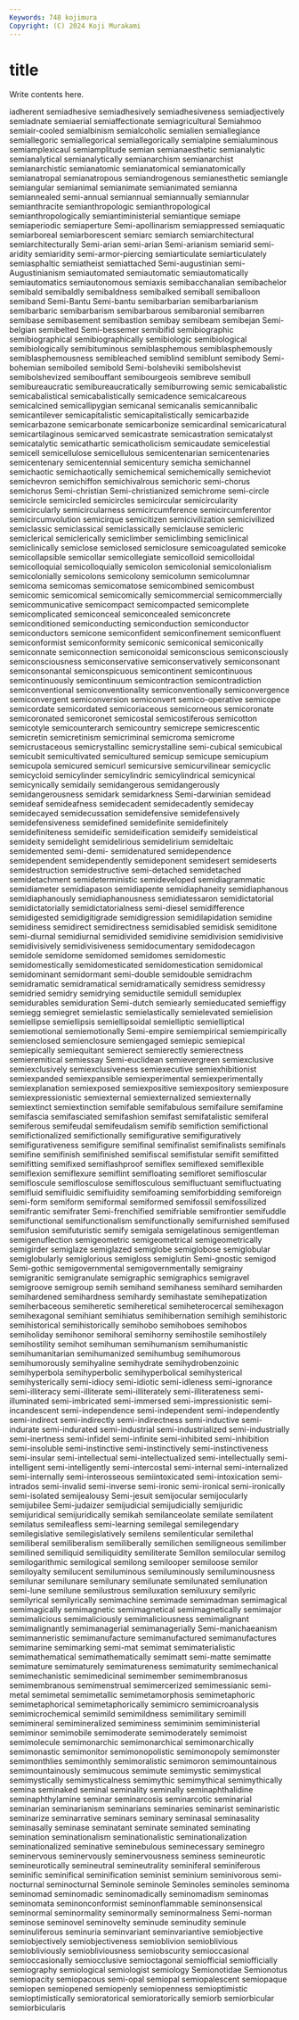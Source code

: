 ```yaml
---
Keywords: 748 kojimura
Copyright: (C) 2024 Koji Murakami
---
```


# title

Write contents here.



iadherent semiadhesive
semiadhesively semiadhesiveness semiadjectively semiadnate semiaerial semiaffectionate semiagricultural Semiahmoo semiair-cooled semialbinism
semialcoholic semialien semiallegiance semiallegoric semiallegorical semiallegorically semialpine semialuminous semiamplexicaul semiamplitude
semian semianaesthetic semianalytic semianalytical semianalytically semianarchism semianarchist semianarchistic semianatomic semianatomical
semianatomically semianatropal semianatropous semiandrogenous semianesthetic semiangle semiangular semianimal semianimate semianimated
semianna semiannealed semi-annual semiannual semiannually semiannular semianthracite semianthropologic semianthropological semianthropologically
semiantiministerial semiantique semiape semiaperiodic semiaperture Semi-apollinarism semiappressed semiaquatic semiarboreal semiarborescent
semiarc semiarch semiarchitectural semiarchitecturally Semi-arian semi-arian Semi-arianism semiarid semi-aridity semiaridity
semi-armor-piercing semiarticulate semiarticulately semiasphaltic semiatheist semiattached Semi-augustinian semi-Augustinianism semiautomated semiautomatic
semiautomatically semiautomatics semiautonomous semiaxis semibacchanalian semibachelor semibald semibaldly semibaldness semibalked
semiball semiballoon semiband Semi-Bantu Semi-bantu semibarbarian semibarbarianism semibarbaric semibarbarism semibarbarous
semibaronial semibarren semibase semibasement semibastion semibay semibeam semibejan Semi-belgian semibelted
Semi-bessemer semibifid semibiographic semibiographical semibiographically semibiologic semibiological semibiologically semibituminous semiblasphemous
semiblasphemously semiblasphemousness semibleached semiblind semiblunt semibody Semi-bohemian semiboiled semibold Semi-bolsheviki
semibolshevist semibolshevized semibouffant semibourgeois semibreve semibull semibureaucratic semibureaucratically semiburrowing semic
semicabalistic semicabalistical semicabalistically semicadence semicalcareous semicalcined semicallipygian semicanal semicanalis semicannibalic
semicantilever semicapitalistic semicapitalistically semicarbazide semicarbazone semicarbonate semicarbonize semicardinal semicaricatural semicartilaginous
semicarved semicastrate semicastration semicatalyst semicatalytic semicathartic semicatholicism semicaudate semicelestial semicell
semicellulose semicellulous semicentenarian semicentenaries semicentenary semicentennial semicentury semicha semichannel semichaotic
semichaotically semichemical semichemically semicheviot semichevron semichiffon semichivalrous semichoric semi-chorus semichorus
Semi-christian Semi-christianized semichrome semi-circle semicircle semicircled semicircles semicircular semicircularity semicircularly
semicircularness semicircumference semicircumferentor semicircumvolution semicirque semicitizen semicivilization semicivilized semiclassic semiclassical
semiclassically semiclause semicleric semiclerical semiclerically semiclimber semiclimbing semiclinical semiclinically semiclose
semiclosed semiclosure semicoagulated semicoke semicollapsible semicollar semicollegiate semicolloid semicolloidal semicolloquial
semicolloquially semicolon semicolonial semicolonialism semicolonially semicolons semicolony semicolumn semicolumnar semicoma
semicomas semicomatose semicombined semicombust semicomic semicomical semicomically semicommercial semicommercially semicommunicative
semicompact semicompacted semicomplete semicomplicated semiconceal semiconcealed semiconcrete semiconditioned semiconducting semiconduction
semiconductor semiconductors semicone semiconfident semiconfinement semiconfluent semiconformist semiconformity semiconic semiconical
semiconically semiconnate semiconnection semiconoidal semiconscious semiconsciously semiconsciousness semiconservative semiconservatively semiconsonant
semiconsonantal semiconspicuous semicontinent semicontinuous semicontinuously semicontinuum semicontraction semicontradiction semiconventional semiconventionality
semiconventionally semiconvergence semiconvergent semiconversion semiconvert semico-operative semicope semicordate semicordated semicoriaceous
semicorneous semicoronate semicoronated semicoronet semicostal semicostiferous semicotton semicotyle semicounterarch semicountry
semicrepe semicrescentic semicretin semicretinism semicriminal semicroma semicrome semicrustaceous semicrystallinc semicrystalline
semi-cubical semicubical semicubit semicultivated semicultured semicup semicupe semicupium semicupola semicured
semicurl semicursive semicurvilinear semicyclic semicycloid semicylinder semicylindric semicylindrical semicynical semicynically
semidaily semidangerous semidangerously semidangerousness semidark semidarkness Semi-darwinian semidead semideaf semideafness
semidecadent semidecadently semidecay semidecayed semidecussation semidefensive semidefensively semidefensiveness semidefined semidefinite
semidefinitely semidefiniteness semideific semideification semideify semideistical semideity semidelight semidelirious semidelirium
semideltaic semidemented semi-demi- semidenatured semidependence semidependent semidependently semideponent semidesert semideserts
semidestruction semidestructive semi-detached semidetached semidetachment semideterministic semideveloped semidiagrammatic semidiameter semidiapason
semidiapente semidiaphaneity semidiaphanous semidiaphanously semidiaphanousness semidiatessaron semidictatorial semidictatorially semidictatorialness semi-diesel
semidifference semidigested semidigitigrade semidigression semidilapidation semidine semidiness semidirect semidirectness semidisabled
semidisk semiditone semi-diurnal semidiurnal semidivided semidivine semidivision semidivisive semidivisively semidivisiveness
semidocumentary semidodecagon semidole semidome semidomed semidomes semidomestic semidomestically semidomesticated semidomestication
semidomical semidominant semidormant semi-double semidouble semidrachm semidramatic semidramatical semidramatically semidress
semidressy semidried semidry semidrying semiductile semidull semiduplex semidurables semiduration Semi-dutch
semiearly semieducated semieffigy semiegg semiegret semielastic semielastically semielevated semielision semiellipse
semiellipsis semiellipsoidal semielliptic semielliptical semiemotional semiemotionally Semi-empire semiempirical semiempirically semienclosed
semienclosure semiengaged semiepic semiepical semiepically semiequitant semierect semierectly semierectness semieremitical
semiessay Semi-euclidean semievergreen semiexclusive semiexclusively semiexclusiveness semiexecutive semiexhibitionist semiexpanded semiexpansible
semiexperimental semiexperimentally semiexplanation semiexposed semiexpositive semiexpository semiexposure semiexpressionistic semiexternal semiexternalized
semiexternally semiextinct semiextinction semifable semifabulous semifailure semifamine semifascia semifasciated semifashion
semifast semifatalistic semiferal semiferous semifeudal semifeudalism semifib semifiction semifictional semifictionalized
semifictionally semifigurative semifiguratively semifigurativeness semifigure semifinal semifinalist semifinalists semifinals semifine
semifinish semifinished semifiscal semifistular semifit semifitted semifitting semifixed semiflashproof semiflex
semiflexed semiflexible semiflexion semiflexure semiflint semifloating semifloret semifloscular semifloscule semiflosculose
semiflosculous semifluctuant semifluctuating semifluid semifluidic semifluidity semifoaming semiforbidding semiforeign semi-form
semiform semiformal semiformed semifossil semifossilized semifrantic semifrater Semi-frenchified semifriable semifrontier
semifuddle semifunctional semifunctionalism semifunctionally semifurnished semifused semifusion semifuturistic semify semigala
semigelatinous semigentleman semigenuflection semigeometric semigeometrical semigeometrically semigirder semiglaze semiglazed semiglobe
semiglobose semiglobular semiglobularly semiglorious semigloss semiglutin Semi-gnostic semigod Semi-gothic semigovernmental
semigovernmentally semigrainy semigranitic semigranulate semigraphic semigraphics semigravel semigroove semigroup semih
semihand semihaness semihard semiharden semihardened semihardness semihardy semihastate semihepatization semiherbaceous
semiheretic semiheretical semiheterocercal semihexagon semihexagonal semihiant semihiatus semihibernation semihigh semihistoric
semihistorical semihistorically semihobo semihoboes semihobos semiholiday semihonor semihoral semihorny semihostile
semihostilely semihostility semihot semihuman semihumanism semihumanistic semihumanitarian semihumanized semihumbug semihumorous
semihumorously semihyaline semihydrate semihydrobenzoinic semihyperbola semihyperbolic semihyperbolical semihysterical semihysterically semi-idiocy
semi-idiotic semi-idleness semi-ignorance semi-illiteracy semi-illiterate semi-illiterately semi-illiterateness semi-illuminated semi-imbricated semi-immersed
semi-impressionistic semi-incandescent semi-independence semi-independent semi-independently semi-indirect semi-indirectly semi-indirectness semi-inductive semi-indurate
semi-indurated semi-industrial semi-industrialized semi-industrially semi-inertness semi-infidel semi-infinite semi-inhibited semi-inhibition semi-insoluble
semi-instinctive semi-instinctively semi-instinctiveness semi-insular semi-intellectual semi-intellectualized semi-intellectually semi-intelligent semi-intelligently semi-intercostal
semi-internal semi-internalized semi-internally semi-interosseous semiintoxicated semi-intoxication semi-intrados semi-invalid semi-inverse semi-ironic
semi-ironical semi-ironically semi-isolated semijealousy Semi-jesuit semijocular semijocularly semijubilee Semi-judaizer semijudicial
semijudicially semijuridic semijuridical semijuridically semikah semilanceolate semilate semilatent semilatus semileafless
semi-learning semilegal semilegendary semilegislative semilegislatively semilens semilenticular semilethal semiliberal semiliberalism
semiliberally semilichen semiligneous semilimber semilined semiliquid semiliquidity semiliterate Semillon semilocular
semilog semilogarithmic semilogical semilong semilooper semiloose semilor semiloyalty semilucent semiluminous
semiluminously semiluminousness semilunar semilunare semilunary semilunate semilunated semilunation semi-lune semilune
semilustrous semiluxation semiluxury semilyric semilyrical semilyrically semimachine semimade semimadman semimagical
semimagically semimagnetic semimagnetical semimagnetically semimajor semimalicious semimaliciously semimaliciousness semimalignant semimalignantly
semimanagerial semimanagerially Semi-manichaeanism semimanneristic semimanufacture semimanufactured semimanufactures semimarine semimarking semi-mat
semimat semimaterialistic semimathematical semimathematically semimatt semi-matte semimatte semimature semimaturely semimatureness
semimaturity semimechanical semimechanistic semimedicinal semimember semimembranosus semimembranous semimenstrual semimercerized semimessianic
semi-metal semimetal semimetallic semimetamorphosis semimetaphoric semimetaphorical semimetaphorically semimicro semimicroanalysis semimicrochemical
semimild semimildness semimilitary semimill semimineral semimineralized semiminess semiminim semiministerial semiminor
semimobile semimoderate semimoderately semimoist semimolecule semimonarchic semimonarchical semimonarchically semimonastic semimonitor
semimonopolistic semimonopoly semimonster semimonthlies semimonthly semimoralistic semimoron semimountainous semimountainously semimucous
semimute semimystic semimystical semimystically semimysticalness semimythic semimythical semimythically semina seminaked
seminal seminality seminally seminaphthalidine seminaphthylamine seminar seminarcosis seminarcotic seminarial seminarian
seminarianism seminarians seminaries seminarist seminaristic seminarize seminarrative seminars seminary seminasal
seminasality seminasally seminase seminatant seminate seminated seminating semination seminationalism seminationalistic
seminationalization seminationalized seminative seminebulous seminecessary seminegro seminervous seminervously seminervousness seminess
semineurotic semineurotically semineutral semineutrality seminiferal seminiferous seminific seminifical seminification seminist
seminium seminivorous semi-nocturnal seminocturnal Seminole seminole Seminoles seminoles seminoma seminomad
seminomadic seminomadically seminomadism seminomas seminomata seminonconformist seminonflammable seminonsensical seminormal seminormality
seminormally seminormalness Semi-norman seminose seminovel seminovelty seminude seminudity seminule seminuliferous
seminuria seminvariant seminvariantive semiobjective semiobjectively semiobjectiveness semioblivion semioblivious semiobliviously semiobliviousness
semiobscurity semioccasional semioccasionally semiocclusive semioctagonal semiofficial semiofficially semiography semiological semiologist
semiology Semionotidae Semionotus semiopacity semiopacous semi-opal semiopal semiopalescent semiopaque semiopen
semiopened semiopenly semiopenness semioptimistic semioptimistically semioratorical semioratorically semiorb semiorbicular semiorbicularis
